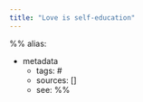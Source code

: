 ```yaml
---
title: "Love is self-education"
---
```

%% 
alias:
- metadata
	- tags: # 
	- sources: []
	- see: 
%%